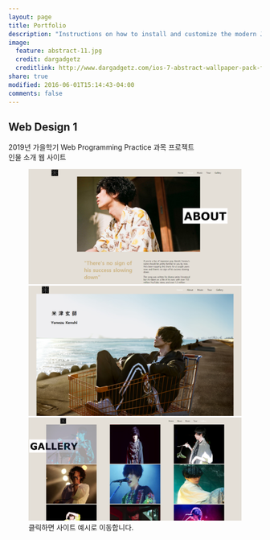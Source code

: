 ```yaml
---
layout: page
title: Portfolio
description: "Instructions on how to install and customize the modern Jekyll theme HPSTR."
image:
  feature: abstract-11.jpg
  credit: dargadgetz
  creditlink: http://www.dargadgetz.com/ios-7-abstract-wallpaper-pack-for-iphone-5-and-ipod-touch-retina/
share: true
modified: 2016-06-01T15:14:43-04:00
comments: false
---
```


## Web Design 1

2019년 가을학기 Web Programming Practice 과목 프로젝트  
인물 소개 웹 사이트

<figure>
    <a href="{{ site.url }}/portfolio_1/"><img src="/portfolio_1/Portfolio_1_thumb.PNG" alt=""></a>
    <a href="{{ site.url }}/portfolio_1/"><img src="/portfolio_1/Portfolio_1_thumb2.PNG" alt=""></a>
    <a href="{{ site.url }}/portfolio_1/"><img src="/portfolio_1/Portfolio_1_thumb3.PNG" alt=""></a>
    <figcaption>클릭하면 사이트 예시로 이동합니다.</figcaption>
</figure>